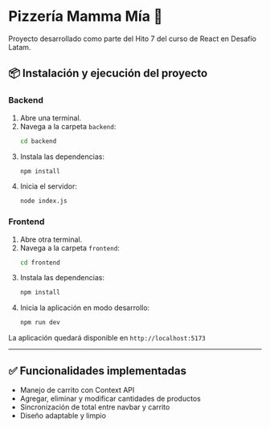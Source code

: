 
# Pizzería Mamma Mía 🍕

Proyecto desarrollado como parte del Hito 7 del curso de React en Desafío Latam.


## 📦 Instalación y ejecución del proyecto

### Backend

1. Abre una terminal.
2. Navega a la carpeta `backend`:
   ```bash
   cd backend
   ```
3. Instala las dependencias:
   ```bash
   npm install
   ```
4. Inicia el servidor:
   ```bash
   node index.js
   ```

### Frontend

1. Abre otra terminal.
2. Navega a la carpeta `frontend`:
   ```bash
   cd frontend
   ```
3. Instala las dependencias:
   ```bash
   npm install
   ```
4. Inicia la aplicación en modo desarrollo:
   ```bash
   npm run dev
   ```

La aplicación quedará disponible en `http://localhost:5173`

---

## ✅ Funcionalidades implementadas

- Manejo de carrito con Context API
- Agregar, eliminar y modificar cantidades de productos
- Sincronización de total entre navbar y carrito
- Diseño adaptable y limpio
